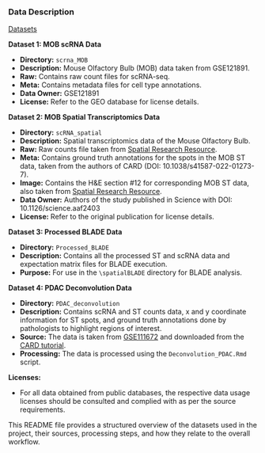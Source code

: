 ### Data Description

<u>Datasets</u>

**Dataset 1: MOB scRNA Data**  
- **Directory:** `scrna_MOB`
- **Description:** Mouse Olfactory Bulb (MOB) data taken from GSE121891.
- **Raw:** Contains raw count files for scRNA-seq.
- **Meta:** Contains metadata files for cell type annotations.
- **Data Owner:** GSE121891
- **License:** Refer to the GEO database for license details.

**Dataset 2: MOB Spatial Transcriptomics Data**  
- **Directory:** `scRNA_spatial`
- **Description:** Spatial transcriptomics data of the Mouse Olfactory Bulb.
- **Raw:** Raw counts file taken from [Spatial Research Resource](https://www.spatialresearch.org/resources-published-datasets/doi-10-1126science-aaf2403/).
- **Meta:** Contains ground truth annotations for the spots in the MOB ST data, taken from the authors of CARD (DOI: 10.1038/s41587-022-01273-7).
- **Image:** Contains the H&E section #12 for corresponding MOB ST data, also taken from [Spatial Research Resource](https://www.spatialresearch.org/resources-published-datasets/doi-10-1126science-aaf2403/).
- **Data Owner:** Authors of the study published in Science with DOI: 10.1126/science.aaf2403
- **License:** Refer to the original publication for license details.

**Dataset 3: Processed BLADE Data**  
- **Directory:** `Processed_BLADE`
- **Description:** Contains all the processed ST and scRNA data and expectation matrix files for BLADE execution.
- **Purpose:** For use in the `\spatialBLADE` directory for BLADE analysis.

**Dataset 4: PDAC Deconvolution Data**  
- **Directory:** `PDAC_deconvolution`
- **Description:** Contains scRNA and ST counts data, x and y coordinate information for ST spots, and ground truth annotations done by pathologists to highlight regions of interest.
- **Source:** The data is taken from [GSE111672](https://www.ncbi.nlm.nih.gov/geo/query/acc.cgi?acc=GSE111672) and downloaded from the [CARD tutorial](https://yma-lab.github.io/CARD/documentation/03_data.html).
- **Processing:** The data is processed using the `Deconvolution_PDAC.Rmd` script.


**Licenses:**

- For all data obtained from public databases, the respective data usage licenses should be consulted and complied with as per the source requirements.

This README file provides a structured overview of the datasets used in the project, their sources, processing steps, and how they relate to the overall workflow.
